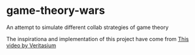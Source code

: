 # game-theory-wars
An attempt to simulate different collab strategies of game theory

The inspirationa and implementation of this project have come from [This video by Veritasium](https://youtu.be/mScpHTIi-kM?si=thjgNeZuvKgnxCgr)
